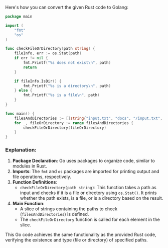 Here's how you can convert the given Rust code to Golang:

```go
package main

import (
	"fmt"
	"os"
)

func checkFileOrDirectory(path string) {
	fileInfo, err := os.Stat(path)
	if err != nil {
		fmt.Printf("%s does not exist\n", path)
		return
	}

	if fileInfo.IsDir() {
		fmt.Printf("%s is a directory\n", path)
	} else {
		fmt.Printf("%s is a file\n", path)
	}
}

func main() {
	filesAndDirectories := []string{"input.txt", "docs", "/input.txt", "/docs"}
	for _, fileOrDirectory := range filesAndDirectories {
		checkFileOrDirectory(fileOrDirectory)
	}
}
```

### Explanation:
1. **Package Declaration**: Go uses packages to organize code, similar to modules in Rust.
2. **Imports**: The `fmt` and `os` packages are imported for printing output and file operations, respectively.
3. **Function Definitions**:
   - `checkFileOrDirectory(path string)`: This function takes a path as input and checks if it is a file or directory using `os.Stat()`. It prints whether the path exists, is a file, or is a directory based on the result.
4. **Main Function**:
   - A slice of strings containing the paths to check (`filesAndDirectories`) is defined.
   - The `checkFileOrDirectory` function is called for each element in the slice.

This Go code achieves the same functionality as the provided Rust code, verifying the existence and type (file or directory) of specified paths.
